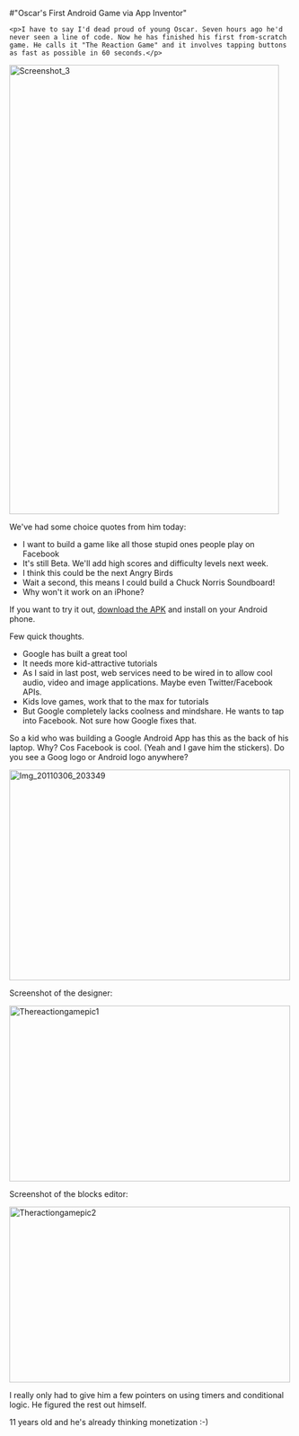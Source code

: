 #"Oscar's First Android Game via App Inventor"


    <p>I have to say I'd dead proud of young Oscar. Seven hours ago he'd never seen a line of code. Now he has finished his first from-scratch game. He calls it "The Reaction Game" and it involves tapping buttons as fast as possible in 60 seconds.</p>
<p><div class='p_embed p_image_embed'>
<img alt="Screenshot_3" height="800" src="http://getfile1.posterous.com/getfile/files.posterous.com/temp-2011-03-06/EukztCslFtdJxBHAjkHbcIvsrxmtIiwyBpenGxhmhqnBjFEFFtxGiurwiEya/screenshot_3.png.scaled500.png" width="480" />
</div>
</p>
<p>We've had some choice quotes from him today:</p>
<ul>
<li>I want to build a game like all those stupid ones people play on Facebook</li>
<li>It's still Beta. We'll add high scores and difficulty levels next week.</li>
<li>I think this could be the next Angry Birds</li>
<li>Wait a second, this means I could build a Chuck Norris Soundboard!</li>
<li>Why won't it work on an iPhone?</li>
</ul>
<p>If you want to try it out, <a href="http://cdn.conoroneill.com/TheReactionGameV2.apk">download the APK</a> and install on your Android phone.</p>
<p>Few quick thoughts.</p>
<ul>
<li>Google has built a great tool&nbsp;</li>
<li>It needs more kid-attractive tutorials</li>
<li>As I said in last post, web services need to be wired in to allow cool audio, video and image applications. Maybe even Twitter/Facebook APIs.</li>
<li>Kids love games, work that to the max for tutorials</li>
<li>But Google completely lacks coolness and mindshare. He wants to tap into Facebook. Not sure how Google fixes that.</li>
</ul>
<p>So a kid who was building a Google Android App has this as the back of his laptop. Why? Cos Facebook is cool. (Yeah and I gave him the stickers). Do you see a Goog logo or Android logo anywhere?</p>
<p><div class='p_embed p_image_embed'>
<a href="http://getfile5.posterous.com/getfile/files.posterous.com/temp-2011-03-06/IbAwgicGvJCjdAzEJsckhBchEmsssFxsGtFlppyGgtBssosdzfrljwzBAJsi/IMG_20110306_203349.jpg.scaled1000.jpg"><img alt="Img_20110306_203349" height="375" src="http://getfile1.posterous.com/getfile/files.posterous.com/temp-2011-03-06/IbAwgicGvJCjdAzEJsckhBchEmsssFxsGtFlppyGgtBssosdzfrljwzBAJsi/IMG_20110306_203349.jpg.scaled500.jpg" width="500" /></a>
</div>
</p>
<p>Screenshot of the designer:</p>
<p><div class='p_embed p_image_embed'>
<a href="http://getfile9.posterous.com/getfile/files.posterous.com/temp-2011-03-06/EGFdlyiBAjJAlBstxsGAkweAAGlatsEeJoqgwvuvgwfrlagudcedeyIvnkwr/thereactiongamepic1.png.scaled1000.png"><img alt="Thereactiongamepic1" height="313" src="http://getfile5.posterous.com/getfile/files.posterous.com/temp-2011-03-06/EGFdlyiBAjJAlBstxsGAkweAAGlatsEeJoqgwvuvgwfrlagudcedeyIvnkwr/thereactiongamepic1.png.scaled500.png" width="500" /></a>
</div>
</p>
<p>Screenshot of the blocks editor:</p>
<p><div class='p_embed p_image_embed'>
<a href="http://getfile5.posterous.com/getfile/files.posterous.com/temp-2011-03-06/jxoHGJvwIAgkaGdnmdticboCzJFiqIbqzJlJgIBJiDksJhshkebAwGCHfkoH/theractiongamepic2.png.scaled1000.png"><img alt="Theractiongamepic2" height="313" src="http://getfile4.posterous.com/getfile/files.posterous.com/temp-2011-03-06/jxoHGJvwIAgkaGdnmdticboCzJFiqIbqzJlJgIBJiDksJhshkebAwGCHfkoH/theractiongamepic2.png.scaled500.png" width="500" /></a>
</div>
</p>
<p>I really only had to give him a few pointers on using timers and conditional logic. He figured the rest out himself.</p>
<p>11 years old and he's already thinking monetization :-)</p>
<p>&nbsp;</p>
  